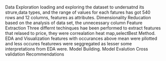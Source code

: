 Data Exploration loading and exploring the dataset to undersatnd its strure,data types, and the range of values for each fatures has got 540 rows and 12 columns, features as attributes.
Dimensionality Reducation based on the analysis of data set, the unnecessary column
Feature Extraction Three differnt techinques hae been performed to extract features that relased to price, they were correalation heat map,selectBest Method.
EDA and Visualization features with occurances above mean were pllotted and less occures featurews were seggregated as lesser some interpretations from EDA were.
Model Building.
Model Evalution
Cross validation
Recommendations

